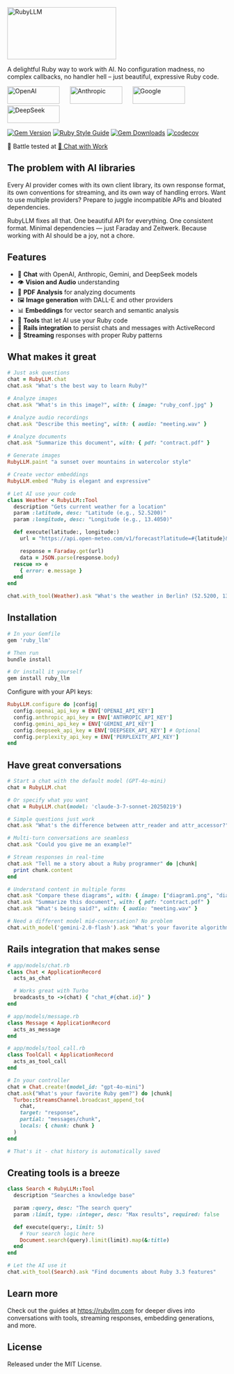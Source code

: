 <img src="/docs/assets/images/logotype.svg" alt="RubyLLM" height="120" width="250">

A delightful Ruby way to work with AI. No configuration madness, no complex callbacks, no handler hell – just beautiful, expressive Ruby code.

<div style="display: flex; align-items: center; flex-wrap: wrap; gap: 4px;">
  <img src="https://upload.wikimedia.org/wikipedia/commons/4/4d/OpenAI_Logo.svg" alt="OpenAI" height="40" width="120">
  &nbsp;&nbsp;&nbsp;&nbsp;
  <img src="https://upload.wikimedia.org/wikipedia/commons/7/78/Anthropic_logo.svg" alt="Anthropic" height="40" width="120">
  &nbsp;&nbsp;&nbsp;&nbsp;
  <img src="https://upload.wikimedia.org/wikipedia/commons/8/8a/Google_Gemini_logo.svg" alt="Google" height="40" width="120">
  &nbsp;&nbsp;&nbsp;&nbsp;
  <img src="https://upload.wikimedia.org/wikipedia/commons/e/ec/DeepSeek_logo.svg" alt="DeepSeek" height="40" width="120">
</div>

<a href="https://badge.fury.io/rb/ruby_llm"><img src="https://badge.fury.io/rb/ruby_llm.svg?dummy=unused" alt="Gem Version" /></a>
<a href="https://github.com/testdouble/standard"><img src="https://img.shields.io/badge/code_style-standard-brightgreen.svg" alt="Ruby Style Guide" /></a>
<a href="https://rubygems.org/gems/ruby_llm"><img alt="Gem Downloads" src="https://img.shields.io/gem/dt/ruby_llm"></a>
<a href="https://codecov.io/gh/crmne/ruby_llm"><img src="https://codecov.io/gh/crmne/ruby_llm/branch/main/graph/badge.svg" alt="codecov" /></a>

🤺 Battle tested at [💬  Chat with Work](https://chatwithwork.com)

## The problem with AI libraries

Every AI provider comes with its own client library, its own response format, its own conventions for streaming, and its own way of handling errors. Want to use multiple providers? Prepare to juggle incompatible APIs and bloated dependencies.

RubyLLM fixes all that. One beautiful API for everything. One consistent format. Minimal dependencies — just Faraday and Zeitwerk. Because working with AI should be a joy, not a chore.

## Features

- 💬 **Chat** with OpenAI, Anthropic, Gemini, and DeepSeek models
- 👁️ **Vision and Audio** understanding
- 📄 **PDF Analysis** for analyzing documents
- 🖼️ **Image generation** with DALL-E and other providers
- 📊 **Embeddings** for vector search and semantic analysis
- 🔧 **Tools** that let AI use your Ruby code
- 🚂 **Rails integration** to persist chats and messages with ActiveRecord
- 🌊 **Streaming** responses with proper Ruby patterns

## What makes it great

```ruby
# Just ask questions
chat = RubyLLM.chat
chat.ask "What's the best way to learn Ruby?"

# Analyze images
chat.ask "What's in this image?", with: { image: "ruby_conf.jpg" }

# Analyze audio recordings
chat.ask "Describe this meeting", with: { audio: "meeting.wav" }

# Analyze documents
chat.ask "Summarize this document", with: { pdf: "contract.pdf" }

# Generate images
RubyLLM.paint "a sunset over mountains in watercolor style"

# Create vector embeddings
RubyLLM.embed "Ruby is elegant and expressive"

# Let AI use your code
class Weather < RubyLLM::Tool
  description "Gets current weather for a location"
  param :latitude, desc: "Latitude (e.g., 52.5200)"
  param :longitude, desc: "Longitude (e.g., 13.4050)"

  def execute(latitude:, longitude:)
    url = "https://api.open-meteo.com/v1/forecast?latitude=#{latitude}&longitude=#{longitude}&current=temperature_2m,wind_speed_10m"

    response = Faraday.get(url)
    data = JSON.parse(response.body)
  rescue => e
    { error: e.message }
  end
end

chat.with_tool(Weather).ask "What's the weather in Berlin? (52.5200, 13.4050)"
```

## Installation

```ruby
# In your Gemfile
gem 'ruby_llm'

# Then run
bundle install

# Or install it yourself
gem install ruby_llm
```

Configure with your API keys:

```ruby
RubyLLM.configure do |config|
  config.openai_api_key = ENV['OPENAI_API_KEY']
  config.anthropic_api_key = ENV['ANTHROPIC_API_KEY']
  config.gemini_api_key = ENV['GEMINI_API_KEY']
  config.deepseek_api_key = ENV['DEEPSEEK_API_KEY'] # Optional
  config.perplexity_api_key = ENV['PERPLEXITY_API_KEY']
end
```

## Have great conversations

```ruby
# Start a chat with the default model (GPT-4o-mini)
chat = RubyLLM.chat

# Or specify what you want
chat = RubyLLM.chat(model: 'claude-3-7-sonnet-20250219')

# Simple questions just work
chat.ask "What's the difference between attr_reader and attr_accessor?"

# Multi-turn conversations are seamless
chat.ask "Could you give me an example?"

# Stream responses in real-time
chat.ask "Tell me a story about a Ruby programmer" do |chunk|
  print chunk.content
end

# Understand content in multiple forms
chat.ask "Compare these diagrams", with: { image: ["diagram1.png", "diagram2.png"] }
chat.ask "Summarize this document", with: { pdf: "contract.pdf" }
chat.ask "What's being said?", with: { audio: "meeting.wav" }

# Need a different model mid-conversation? No problem
chat.with_model('gemini-2.0-flash').ask "What's your favorite algorithm?"
```

## Rails integration that makes sense

```ruby
# app/models/chat.rb
class Chat < ApplicationRecord
  acts_as_chat

  # Works great with Turbo
  broadcasts_to ->(chat) { "chat_#{chat.id}" }
end

# app/models/message.rb
class Message < ApplicationRecord
  acts_as_message
end

# app/models/tool_call.rb
class ToolCall < ApplicationRecord
  acts_as_tool_call
end

# In your controller
chat = Chat.create!(model_id: "gpt-4o-mini")
chat.ask("What's your favorite Ruby gem?") do |chunk|
  Turbo::StreamsChannel.broadcast_append_to(
    chat,
    target: "response",
    partial: "messages/chunk",
    locals: { chunk: chunk }
  )
end

# That's it - chat history is automatically saved
```

## Creating tools is a breeze

```ruby
class Search < RubyLLM::Tool
  description "Searches a knowledge base"

  param :query, desc: "The search query"
  param :limit, type: :integer, desc: "Max results", required: false

  def execute(query:, limit: 5)
    # Your search logic here
    Document.search(query).limit(limit).map(&:title)
  end
end

# Let the AI use it
chat.with_tool(Search).ask "Find documents about Ruby 3.3 features"
```

## Learn more

Check out the guides at https://rubyllm.com for deeper dives into conversations with tools, streaming responses, embedding generations, and more.

## License

Released under the MIT License.
